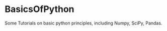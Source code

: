 BasicsOfPython
==============

Some Tutorials on basic python principles, including Numpy, SciPy, Pandas.
